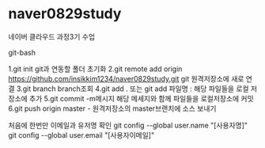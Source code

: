 # naver0829study
네이버 클라우드 과정3기 수업


git-bash

1.git init     git과 연동할 폴더 초기화
2.git remote add origin https://github.com/insikkim1234/naver0829study.git      git 원격저장소에 새로 연결
3.git branch    branch조회
4.git add . 또는 git add 파일명 : 해당 파일들을 로컬 저장소에 추가
5.git commit -m메시지 해당 메세지와 함께 파일들을 로컬저장소에 커밋
6.git push origin master - 원격저장소의 master브랜치에 소스 보내기

처음에 한번만 이메일과 유저명 확인
git config --global user.name "[사용자명]"
git config --global user.email "[사용자이메일]"
